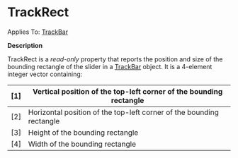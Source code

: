 




<h1 class="heading"><span class="name">TrackRect</span></h1>

Applies To: [TrackBar](../a-z/trackbar.md)


**Description**


TrackRect is a *read-only* property that reports the position and size of the bounding rectangle of the slider in a [TrackBar](../a-z/trackbar.md) object. It is a 4-element integer vector containing:


| [1] | Vertical position of the top-left corner of the bounding    rectangle |
| --- | ---  |
| [2] | Horizontal position of the top-left corner of the bounding    rectangle |
| [3] | Height of the bounding rectangle |
| [4] | Width of the bounding rectangle |



